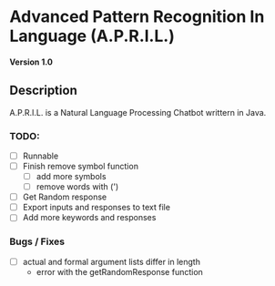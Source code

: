 # Advanced Pattern Recognition In Language (A.P.R.I.L.)
#### Version 1.0

## Description

A.P.R.I.L. is a Natural Language Processing Chatbot
writtern in Java.

### TODO:
- [ ] Runnable
- [ ] Finish remove symbol function
  - [ ] add more symbols
  - [ ] remove words with (')
- [ ] Get Random response
- [ ] Export inputs and responses to text file
- [ ] Add more keywords and responses

### Bugs / Fixes
- [ ] actual and formal argument lists differ in length
	- error with the getRandomResponse function
